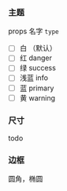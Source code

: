 
### 主题

props 名字 `type`

- [ ] 白 （默认）
- [ ] 红 danger
- [ ] 绿 success
- [ ] 浅蓝 info
- [ ] 蓝 primary
- [ ] 黄 warning

### 尺寸

todo

### 边框

圆角，椭圆
